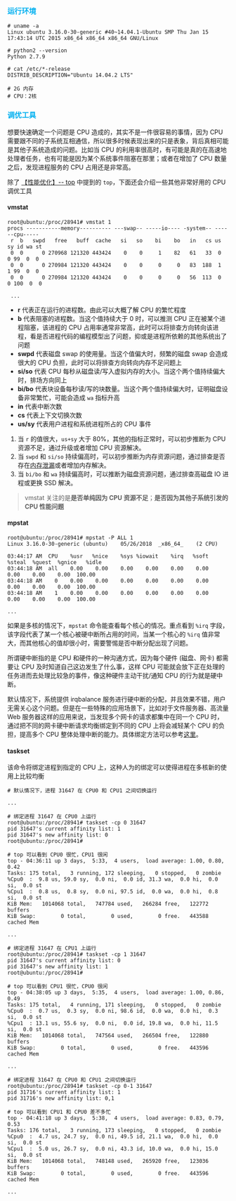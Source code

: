 ### <font color=#00b0f0>运行环境</font>

```
# uname -a
Linux ubuntu 3.16.0-30-generic #40~14.04.1-Ubuntu SMP Thu Jan 15 17:43:14 UTC 2015 x86_64 x86_64 x86_64 GNU/Linux

# python2 --version
Python 2.7.9

# cat /etc/*-release
DISTRIB_DESCRIPTION="Ubuntu 14.04.2 LTS"

# 2G 内存
# CPU：2核
```

### <font color=#00b0f0>调优工具</font>

想要快速确定一个问题是 CPU 造成的，其实不是一件很容易的事情，因为 CPU 需要跟不同的子系统互相通信，所以很多时候表现出来的只是表象，背后真相可能是其他子系统造成的问题。比如当 CPU 的利用率很高时，有可能是真的在高速地处理者任务，也有可能是因为某个系统事件阻塞在那里；或者在增加了 CPU 数量之后，发现进程服务的 CPU 占用还是非常高。

除了 [【性能优化】-- top](https://github.com/hsxhr-10/blog/blob/master/Linux/%E3%80%90%E6%80%A7%E8%83%BD%E4%BC%98%E5%8C%96%E3%80%91--%20top.md) 中提到的 `top`，下面还会介绍一些其他非常好用的 CPU 调优工具

#### vmstat

```
root@ubuntu:/proc/28941# vmstat 1 
procs -----------memory---------- ---swap-- -----io---- -system-- ------cpu-----
 r  b   swpd   free   buff  cache   si   so    bi    bo   in   cs us sy id wa st
 0  0      0 270968 121320 443424    0    0     1    82   61   33  0  0 99  0  0
 0  0      0 270984 121320 443424    0    0     0     0   83  188  1  1 99  0  0
 0  0      0 270984 121320 443424    0    0     0     0   56  113  0  0 100  0  0
 
 ...
```

- **r** 代表正在运行的进程数。由此可以大概了解 CPU 的繁忙程度
- **b** 代表阻塞的进程数。当这个值持续大于 0 时，可以推测 CPU 正在被某个进程阻塞，该进程的 CPU 占用率通常非常高，此时可以将排查方向转向该进程，看是否进程代码的编程模型出了问题，抑或是进程所依赖的其他系统出了问题
- **swpd** 代表磁盘 swap 的使用量。当这个值偏大时，频繁的磁盘 swap 会造成很大的 CPU 负担，此时可以将排查方向转向内存不足问题上
- **si/so** 代表 CPU 每秒从磁盘读/写入虚拟内存的大小。当这个两个值持续偏大时，排场方向同上
- **bi/bo** 代表块设备每秒读/写的块数量。当这个两个值持续偏大时，证明磁盘设备非常繁忙，可能会造成 `wa` 指标升高
- **in** 代表中断次数
- **cs** 代表上下文切换次数
- **us/sy** 代表用户进程和系统进程所占的 CPU 事件

1. 当 `r` 的值很大，`us+sy` 大于 80%，其他的指标正常时，可以初步推断为 CPU 资源不足，通过升级或者增加 CPU 资源解决。
2. 当 `swpd` 和 `si/so` 持续偏高时，可以初步推断为内存资源问题，通过排查是否存在[内存泄漏](https://github.com/hsxhr-10/blog/blob/master/Linux/%E3%80%90%E6%95%85%E9%9A%9C%E6%8E%92%E6%9F%A5%E3%80%91--%20%E9%AB%98%E5%86%85%E5%AD%98%E5%8D%A0%E7%94%A8(1).md)或者增加内存解决。
3. 当 `bi/bo` 和 `wa` 持续偏高时，可以推断为磁盘资源问题，通过排查高磁盘 IO 进程或更换 SSD 解决。

> vmstat 关注的是**是否单纯因为 CPU 资源不足**；**是否因为其他子系统引发的 CPU 性能问题**

#### mpstat

```
root@ubuntu:/proc/28941# mpstat -P ALL 1
Linux 3.16.0-30-generic (ubuntu) 	05/26/2018 	_x86_64_	(2 CPU)

03:44:17 AM  CPU    %usr   %nice    %sys %iowait    %irq   %soft  %steal  %guest  %gnice   %idle
03:44:18 AM  all    0.00    0.00    0.00    0.00    0.00    0.00    0.00    0.00    0.00  100.00
03:44:18 AM    0    0.00    0.00    0.00    0.00    0.00    0.00    0.00    0.00    0.00  100.00
03:44:18 AM    1    0.00    0.00    0.00    0.00    0.00    0.00    0.00    0.00    0.00  100.00

...
```

如果是多核的情况下，`mpstat` 命令能查看每个核心的情况。重点看到 `%irq` 字段，该字段代表了某一个核心被硬中断所占用的时间，当某一个核心的 `%irq` 值非常大，而其他核心的值却很小时，需要警惕是否中断分配出现了问题。

所谓硬中断指的是 CPU 和硬件的一种沟通方式，因为每个硬件 (磁盘、网卡) 都需要让 CPU 及时知道自己这边发生了什么事，这样 CPU 可能就会放下正在处理的任务进而去处理比较急的事件，像这种硬件主动干扰/通知 CPU 的行为就是硬中断。

默认情况下，系统提供 irqbalance 服务进行硬中断的分配，并且效果不错，用户无需关心这个问题。但是在一些特殊的应用场景下，比如对于文件服务器、高流量 Web 服务器这样的应用来说，当发现多个网卡的请求都集中在同一个 CPU 时，通过把不同的网卡硬中断请求均衡绑定到不同的 CPU 上将会减轻某个 CPU 的负担，提高多个 CPU 整体处理中断的能力。具体绑定方法可以参考[这里](https://www.cnblogs.com/bamanzi/p/linux-irq-and-cpu-affinity.html)。

#### taskset

该命令将绑定进程到指定的 CPU 上，这种人为的绑定可以使得进程在多核新的使用上比较均衡

```
# 默认情况下，进程 31647 在 CPU0 和 CPU1 之间切换运行

...

# 绑定进程 31647 在 CPU0 上运行
root@ubuntu:/proc/28941# taskset -cp 0 31647
pid 31647's current affinity list: 1
pid 31647's new affinity list: 0
root@ubuntu:/proc/28941#

# top 可以看到 CPU0 很忙，CPU1 很闲
top - 04:36:11 up 3 days,  5:33,  4 users,  load average: 1.00, 0.80, 0.42
Tasks: 175 total,   3 running, 172 sleeping,   0 stopped,   0 zombie
%Cpu0  :  9.8 us, 59.0 sy,  0.0 ni,  0.0 id, 31.3 wa,  0.0 hi,  0.0 si,  0.0 st
%Cpu1  :  0.8 us,  0.8 sy,  0.0 ni, 97.5 id,  0.0 wa,  0.0 hi,  0.8 si,  0.0 st
KiB Mem:   1014068 total,   747784 used,   266284 free,   122772 buffers
KiB Swap:        0 total,        0 used,        0 free.   443588 cached Mem

...

# 绑定进程 31647 在 CPU1 上运行
root@ubuntu:/proc/28941# taskset -cp 1 31647
pid 31647's current affinity list: 0
pid 31647's new affinity list: 1
root@ubuntu:/proc/28941#

# top 可以看到 CPU1 很忙，CPU0 很闲
top - 04:38:05 up 3 days,  5:35,  4 users,  load average: 1.00, 0.86, 0.49
Tasks: 175 total,   4 running, 171 sleeping,   0 stopped,   0 zombie
%Cpu0  :  0.7 us,  0.3 sy,  0.0 ni, 98.6 id,  0.0 wa,  0.0 hi,  0.3 si,  0.0 st
%Cpu1  : 13.1 us, 55.6 sy,  0.0 ni,  0.0 id, 19.8 wa,  0.0 hi, 11.5 si,  0.0 st
KiB Mem:   1014068 total,   747564 used,   266504 free,   122880 buffers
KiB Swap:        0 total,        0 used,        0 free.   443596 cached Mem

...

# 绑定进程 31647 在 CPU0 和 CPU1 之间切换运行
root@ubuntu:/proc/28941# taskset -cp 0-1 31647
pid 31716's current affinity list: 1
pid 31716's new affinity list: 0,1

# top 可以看到 CPU1 和 CPU0 差不多忙
top - 04:41:18 up 3 days,  5:38,  4 users,  load average: 0.83, 0.79, 0.53
Tasks: 176 total,   3 running, 173 sleeping,   0 stopped,   0 zombie
%Cpu0  :  4.7 us, 24.7 sy,  0.0 ni, 49.5 id, 21.1 wa,  0.0 hi,  0.0 si,  0.0 st
%Cpu1  :  5.0 us, 26.7 sy,  0.0 ni, 43.3 id, 10.0 wa,  0.0 hi, 15.0 si,  0.0 st
KiB Mem:   1014068 total,   748148 used,   265920 free,   123036 buffers
KiB Swap:        0 total,        0 used,        0 free.   443596 cached Mem

...
```












